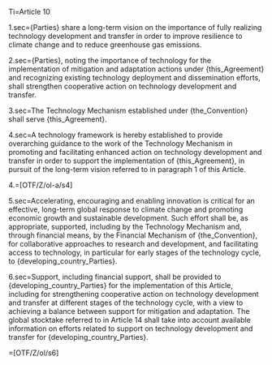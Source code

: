 
Ti=Article 10

1.sec={Parties} share a long-term vision on the importance of fully realizing technology development and transfer in order to improve resilience to climate change and to reduce greenhouse gas emissions.

2.sec={Parties}, noting the importance of technology for the implementation of mitigation and adaptation actions under {this_Agreement} and recognizing existing technology deployment and dissemination efforts, shall strengthen cooperative action on technology development and transfer.

3.sec=The Technology Mechanism established under {the_Convention} shall serve {this_Agreement}.

4.sec=A technology framework is hereby established to provide overarching guidance to the work of the Technology Mechanism in promoting and facilitating enhanced action on technology development and transfer in order to support the implementation of {this_Agreement}, in pursuit of the long-term vision referred to in paragraph 1 of this Article.

4.=[OTF/Z/ol-a/s4]

5.sec=Accelerating, encouraging and enabling innovation is critical for an effective, long-term global response to climate change and promoting economic growth and sustainable development. Such effort shall be, as appropriate, supported, including by the Technology Mechanism and, through financial means, by the Financial Mechanism of {the_Convention}, for collaborative approaches to research and development, and facilitating access to technology, in particular for early stages of the technology cycle, to {developing_country_Parties}.

6.sec=Support, including financial support, shall be provided to {developing_country_Parties} for the implementation of this Article, including for strengthening cooperative action on technology development and transfer at different stages of the technology cycle, with a view to achieving a balance between support for mitigation and adaptation. The global stocktake referred to in Article 14 shall take into account available information on efforts related to support on technology development and transfer for {developing_country_Parties}.

=[OTF/Z/ol/s6]
